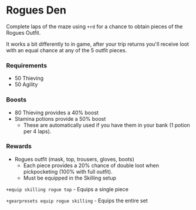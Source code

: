 # Rogues Den

Complete laps of the maze using `+rd` for a chance to obtain pieces of the Rogues Outfit.&#x20;

It works a bit differently to in game, after your trip returns you'll receive loot with an equal chance at any of the 5 outfit pieces.

### Requirements

* 50 Thieving
* 50 Agility

### Boosts

* 80 Thieving provides a 40% boost
* Stamina potions provide a 50% boost
  * These are automatically used if you have them in your bank (1 potion per 4 laps).

### Rewards

* Rogues outfit (mask, top, trousers, gloves, boots)
  * Each piece provides a 20% chance of double loot when pickpocketing (100% with full outfit).
  * Must be equipped in the Skilling setup

`+equip skilling rogue top` - Equips a single piece

`+gearpresets equip rogue skilling` - Equips the entire set
